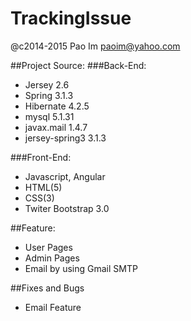 # TrackingIssue
@c2014-2015
Pao Im
paoim@yahoo.com

##Project Source:
###Back-End:
- Jersey			2.6
- Spring			3.1.3
- Hibernate			4.2.5
- mysql				5.1.31
- javax.mail		1.4.7
- jersey-spring3	3.1.3

###Front-End:
- Javascript, Angular
- HTML(5)
- CSS(3)
- Twiter Bootstrap 3.0


##Feature:
- User Pages
- Admin Pages
- Email by using Gmail SMTP


##Fixes and Bugs
- Email Feature
